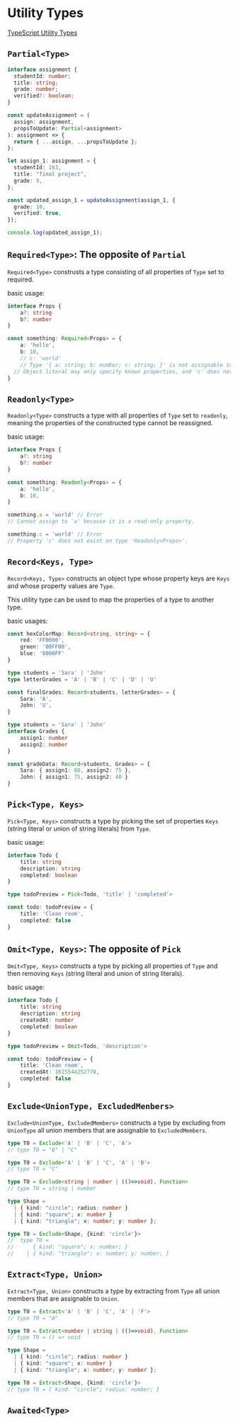 # Utility Types

[TypeScript Utility Types](https://www.typescriptlang.org/docs/handbook/utility-types.html)

## `Partial<Type>`

```ts
interface assignment {
  studentId: number;
  title: string;
  grade: number;
  verified?: boolean;
}

const updateAssignment = (
  assign: assignment,
  propsToUpdate: Partial<assignment>
): assignment => {
  return { ...assign, ...propsToUpdate };
};

let assign_1: assignment = {
  studentId: 163,
  title: "final project",
  grade: 9,
};

const updated_assign_1 = updateAssignment(assign_1, {
  grade: 10,
  verified: true,
});

console.log(updated_assign_1);
```

## `Required<Type>`: The opposite of `Partial`


`Required<Type>` construsts a type consisting of all properties of `Type` set to required.

basic usage: 

```ts
interface Props {
	a?: string
	b?: number
}

const something: Required<Props> = {
	a: 'hello',
	b: 10,
	// c: 'world' 
	// Type '{ a: string; b: number; c: string; }' is not assignable to type 'Required<Props>'.
  // Object literal may only specify known properties, and 'c' does not exist in type 'Required<Props>'.
}
```

## `Readonly<Type>`

`Readonly<Type>` constructs a type with all properties of `Type` set to `readonly`, meaning the properties of the constructed type cannot be reassigned.

basic usage: 

```ts
interface Props {
	a?: string
	b?: number
}

const something: Readonly<Props> = {
	a: 'hello',
	b: 10,
}

something.a = 'world' // Error
// Cannot assign to 'a' because it is a read-only property.

something.c = 'world' // Error
// Property 'c' does not exist on type 'Readonly<Props>'.
```

## `Record<Keys, Type>`

`Record<Keys, Type>` constructs an object type whose property keys are `Keys` and whose property values are `Type`.

This utility type can be used to map the properties of a type to another type.

basic usages:

```ts
const hexColorMap: Record<string, string> = {
	red: 'FF0000',
	green: '00FF00',
	blue: '0000FF'
}
```

```ts
type students = 'Sara' | 'John'
type letterGrades = 'A' | 'B' | 'C' | 'D' | 'U'

const finalGrades: Record<students, letterGrades> = {
	Sara: 'A',
	John: 'U',
}
```

```ts
type students = 'Sara' | 'John'
interface Grades {
	assign1: number
	assign2: number
}

const gradeData: Record<students, Grades> = {
	Sara: { assign1: 80, assign2: 75 },
	John: { assign1: 75, assign2: 40 }
}
```

## `Pick<Type, Keys>`

`Pick<Type, Keys>` constructs a type by picking the set of properties `Keys` (string literal or union of string literals) from `Type`.

basic usage:

```ts
interface Todo {
	title: string
	description: string
	completed: boolean
}

type todoPreview = Pick<Todo, 'title' | 'completed'>

const todo: todoPreview = {
	title: 'Clean room',
	completed: false
}
```

## `Omit<Type, Keys>`: The opposite of `Pick`

`Omit<Type, Keys>` constructs a type by picking all properties of `Type` and then removing `Keys` (string literal and union of string literals).

basic usage:

```ts
interface Todo {
	title: string
	description: string
	createdAt: number
	completed: boolean
}

type todoPreview = Omit<Todo, 'description'> 

const todo: todoPreview = {
	title: 'Clean room',
	createdAt: 1615544252770,
	completed: false
}
```

## `Exclude<UnionType, ExcludedMenbers>`

`Exclude<UnionType, ExcludedMembers>` constructs a type by excluding from `UnionType` all union members that are assignable to `ExcludedMembers`.

```ts
type T0 = Exclude<'A' | 'B' | 'C', 'A'>
// type T0 = "B" | "C"
```

```ts
type T0 = Exclude<'A' | 'B' | 'C', 'A' | 'B'>
// type T0 = "C"
```

```ts
type T0 = Exclude<string | number | (()=>void), Function>
// type T0 = string | number
```

```ts
type Shape =
  | { kind: "circle"; radius: number }
  | { kind: "square"; x: number }
  | { kind: "triangle"; x: number; y: number };

type T0 = Exclude<Shape, {kind: 'circle'}>
//  type T0 = 
// 		{ kind: "square"; x: number; }
//    | { kind: "triangle"; x: number; y: number; }
```

## `Extract<Type, Union>`

`Extract<Type, Union>` constructs a type by extracting from `Type` all union members that are assignable to `Union`.

```ts
type T0 = Extract<'A' | 'B' | 'C', 'A' | 'F'>
// type T0 = "A"
```

```ts
type T0 = Extract<number | string | (()=>void), Function>
// type T0 = () => void
```

```ts
type Shape =
  | { kind: "circle"; radius: number }
  | { kind: "square"; x: number }
  | { kind: "triangle"; x: number; y: number };

type T0 = Extract<Shape, {kind: 'circle'}>
// type T0 = { kind: "circle"; radius: number; }
```

## `Awaited<Type>`

